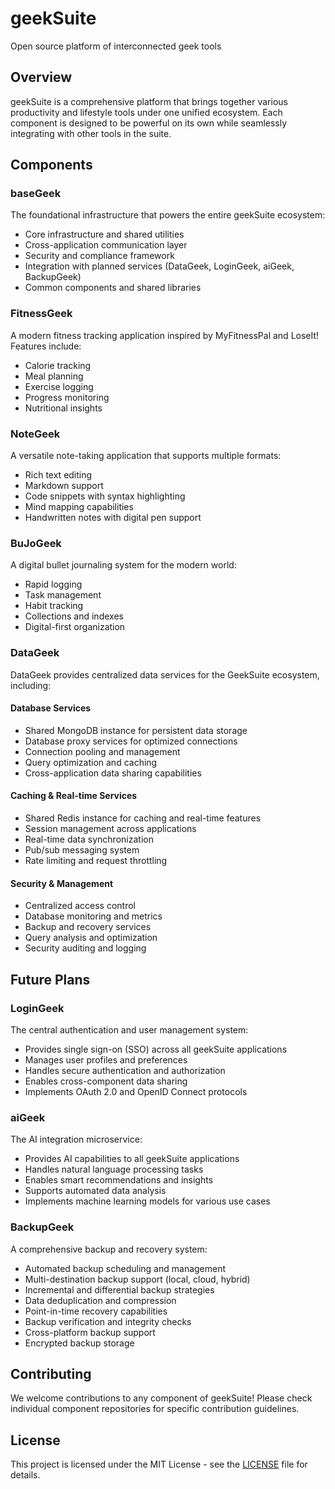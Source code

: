 # geekSuite
Open source platform of interconnected geek tools

## Overview
geekSuite is a comprehensive platform that brings together various productivity and lifestyle tools under one unified ecosystem. Each component is designed to be powerful on its own while seamlessly integrating with other tools in the suite.

## Components

### baseGeek
The foundational infrastructure that powers the entire geekSuite ecosystem:
- Core infrastructure and shared utilities
- Cross-application communication layer
- Security and compliance framework
- Integration with planned services (DataGeek, LoginGeek, aiGeek, BackupGeek)
- Common components and shared libraries

### FitnessGeek
A modern fitness tracking application inspired by MyFitnessPal and LoseIt! Features include:
- Calorie tracking
- Meal planning
- Exercise logging
- Progress monitoring
- Nutritional insights

### NoteGeek
A versatile note-taking application that supports multiple formats:
- Rich text editing
- Markdown support
- Code snippets with syntax highlighting
- Mind mapping capabilities
- Handwritten notes with digital pen support

### BuJoGeek
A digital bullet journaling system for the modern world:
- Rapid logging
- Task management
- Habit tracking
- Collections and indexes
- Digital-first organization

### DataGeek
DataGeek provides centralized data services for the GeekSuite ecosystem, including:

#### Database Services
- Shared MongoDB instance for persistent data storage
- Database proxy services for optimized connections
- Connection pooling and management
- Query optimization and caching
- Cross-application data sharing capabilities

#### Caching & Real-time Services
- Shared Redis instance for caching and real-time features
- Session management across applications
- Real-time data synchronization
- Pub/sub messaging system
- Rate limiting and request throttling

#### Security & Management
- Centralized access control
- Database monitoring and metrics
- Backup and recovery services
- Query analysis and optimization
- Security auditing and logging

## Future Plans

### LoginGeek
The central authentication and user management system:
- Provides single sign-on (SSO) across all geekSuite applications
- Manages user profiles and preferences
- Handles secure authentication and authorization
- Enables cross-component data sharing
- Implements OAuth 2.0 and OpenID Connect protocols

### aiGeek
The AI integration microservice:
- Provides AI capabilities to all geekSuite applications
- Handles natural language processing tasks
- Enables smart recommendations and insights
- Supports automated data analysis
- Implements machine learning models for various use cases

### BackupGeek
A comprehensive backup and recovery system:
- Automated backup scheduling and management
- Multi-destination backup support (local, cloud, hybrid)
- Incremental and differential backup strategies
- Data deduplication and compression
- Point-in-time recovery capabilities
- Backup verification and integrity checks
- Cross-platform backup support
- Encrypted backup storage

## Contributing
We welcome contributions to any component of geekSuite! Please check individual component repositories for specific contribution guidelines.

## License
This project is licensed under the MIT License - see the [LICENSE](LICENSE) file for details.
